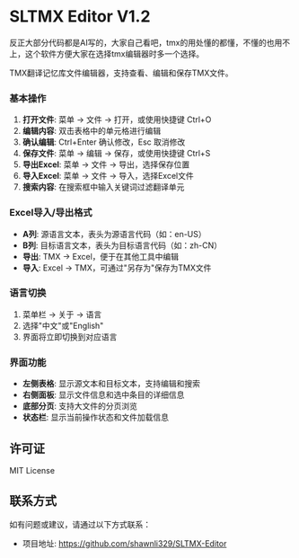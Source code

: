 # SLTMX Editor V1.2

反正大部分代码都是AI写的，大家自己看吧，tmx的用处懂的都懂，不懂的也用不上，这个软件方便大家在选择tmx编辑器时多一个选择。

TMX翻译记忆库文件编辑器，支持查看、编辑和保存TMX文件。

### 基本操作
1. **打开文件**: 菜单 → 文件 → 打开，或使用快捷键 Ctrl+O
2. **编辑内容**: 双击表格中的单元格进行编辑
3. **确认编辑**: Ctrl+Enter 确认修改，Esc 取消修改
4. **保存文件**: 菜单 → 编辑 → 保存，或使用快捷键 Ctrl+S
5. **导出Excel**: 菜单 → 文件 → 导出，选择保存位置
6. **导入Excel**: 菜单 → 文件 → 导入，选择Excel文件
7. **搜索内容**: 在搜索框中输入关键词过滤翻译单元

### Excel导入/导出格式
- **A列**: 源语言文本，表头为源语言代码（如：en-US）
- **B列**: 目标语言文本，表头为目标语言代码（如：zh-CN）
- **导出**: TMX → Excel，便于在其他工具中编辑
- **导入**: Excel → TMX，可通过"另存为"保存为TMX文件

### 语言切换
1. 菜单栏 → 关于 → 语言
2. 选择"中文"或"English"
3. 界面将立即切换到对应语言

### 界面功能
- **左侧表格**: 显示源文本和目标文本，支持编辑和搜索
- **右侧面板**: 显示文件信息和选中条目的详细信息
- **底部分页**: 支持大文件的分页浏览
- **状态栏**: 显示当前操作状态和文件加载信息

## 许可证

MIT License


## 联系方式

如有问题或建议，请通过以下方式联系：
- 项目地址: https://github.com/shawnli329/SLTMX-Editor

